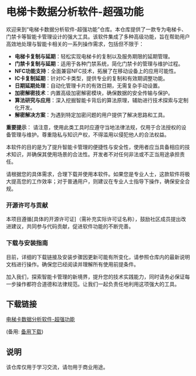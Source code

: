 # 电梯卡数据分析软件-超强功能

欢迎来到“电梯卡数据分析软件-超强功能”仓库。本仓库提供了一款专为电梯卡、门禁卡等智能卡管理设计的强大工具。该软件集成了多种高级功能，旨在帮助用户高效地处理与智能卡相关的一系列操作需求，包括但不限于：

- **电梯卡复制与延期**：轻松实现电梯卡的复制以及服务期限的延期管理。
- **门禁卡复制与延期**：适用于各种门禁系统，简化门禁卡的管理与维护过程。
- **NFC功能支持**：全面兼容NFC技术，拓展了在移动设备上的应用可能性。
- **IC卡复制延期**：针对IC卡类型，提供专业的复制和有效期调整功能。
- **日期延期处理**：自动化管理卡片的有效日期，无需复杂手动设置。
- **加密解密技术**：内置高级加密解密模块，确保数据的安全传输与保护。
- **算法研究与应用**：深入挖掘智能卡背后的算法原理，辅助进行技术探索与定制化开发。
- **解密解决方案**：为遇到特定加密问题的用户提供了解决思路和工具。

**重要提示**：
请注意，使用此类工具时应遵守当地法律法规，仅用于合法授权的设备管理与维护。尊重隐私与知识产权，不得滥用以侵犯他人的合法权益。

本软件的目的是为了提升智能卡管理的便捷性与安全性，使用者应当具备相应的技术知识，并确保其使用场景的合法性。开发者不对任何非法或不正当用途承担责任。

请根据您的具体需求，合理下载并使用本软件。如果您是专业人士，这款软件将极大提高您的工作效率；对于普通用户，则建议在专业人士指导下操作，确保安全合规。

### 开源许可与贡献
本项目遵循[具体的开源许可证]（需补充实际许可证名称），鼓励社区成员提出改进建议，共同参与代码贡献，促进软件功能的不断完善。

### 下载与安装指南
目前，详细的下载链接及安装步骤因更新可能有所变化，请参照仓库内的最新说明文档进行操作。确保您已经阅读并理解所有使用前提条件。

加入我们，探索智能卡管理的新境界，提升您的技术实践能力，同时请务必保证每一步操作都符合道德和法律规范。让我们一起负责任地利用这项强大的工具。

## 下载链接
[电梯卡数据分析软件-超强功能](https://pan.quark.cn/s/3e7ab206bbcd) 

(备用: [备用下载](https://pan.baidu.com/s/1FnqGDVL_iVI_j0l0cIYEwQ?pwd=1234))

## 说明

该仓库仅用于学习交流，请勿用于商业用途。
